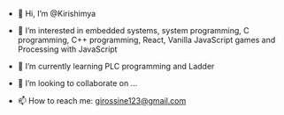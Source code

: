 - 👋 Hi, I’m @Kirishimya
- 👀 I’m interested in embedded
     systems,
     system programming, 
     C programming, 
     C++ programming,
     React,
     Vanilla JavaScript games and
     Processing with JavaScript
     
- 🌱 I’m currently learning 
     PLC programming and
     Ladder
- 💞️ I’m looking to collaborate on ...
- 📫 How to reach me:
     girossine123@gmail.com

